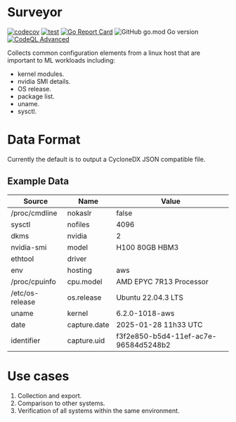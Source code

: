 # Surveyor

[![codecov](https://codecov.io/gh/mlmon/surveyor/graph/badge.svg?token=QGGV4Y1EMX)](https://codecov.io/gh/mlmon/surveyor)
[![test](https://github.com/mlmon/surveyor/actions/workflows/go.yml/badge.svg)](https://github.com/mlmon/surveyor/actions/workflows/go.yml)
[![Go Report Card](https://goreportcard.com/badge/github.com/mlmon/surveyor)](https://goreportcard.com/report/github.com/mlmon/surveyor)
![GitHub go.mod Go version](https://img.shields.io/github/go-mod/go-version/mlmon/surveyor)
[![CodeQL Advanced](https://github.com/mlmon/surveyor/actions/workflows/codeql.yml/badge.svg)](https://github.com/mlmon/surveyor/actions/workflows/codeql.yml)

Collects common configuration elements from a linux host that are important to ML workloads including:

* kernel modules.
* nvidia SMI details.
* OS release.
* package list.
* uname.
* sysctl.

# Data Format

Currently the default is to output a CycloneDX JSON compatible file.

## Example Data

| Source          | Name         | Value                                |
|-----------------|--------------|--------------------------------------|
| /proc/cmdline   | nokaslr      | false                                |
| sysctl          | nofiles      | 4096                                 |
| dkms            | nvidia       | 2                                    |
| nvidia-smi      | model        | H100 80GB HBM3                       |
| ethtool         | driver       |                                      |
| env             | hosting      | aws                                  |
| /proc/cpuinfo   | cpu.model    | AMD EPYC 7R13 Processor              |
| /etc/os-release | os.release   | Ubuntu 22.04.3 LTS                   |
| uname           | kernel       | 6.2.0-1018-aws                       |
| date            | capture.date | 2025-01-28 11h33 UTC                 |
| identifier      | capture.uid  | f3f2e850-b5d4-11ef-ac7e-96584d5248b2 |

# Use cases

1. Collection and export.
2. Comparison to other systems.
3. Verification of all systems within the same environment.
